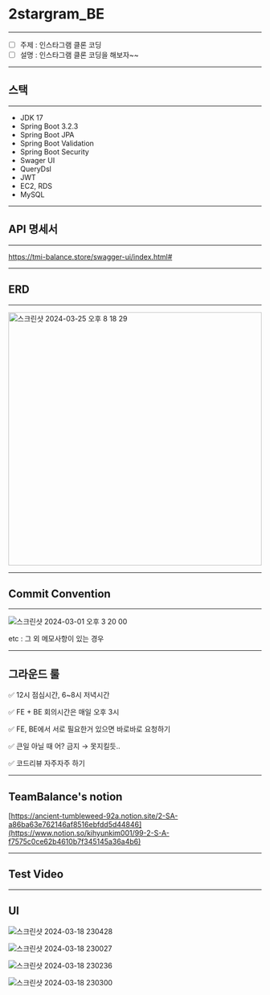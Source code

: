 # 2stargram_BE
-----
- [ ]  주제 : 인스타그램 클론 코딩
- [ ]  설명 : 인스타그램 클론 코딩을 해보자~~

-----
## 스택
-----

- JDK 17
- Spring Boot 3.2.3
- Spring Boot JPA
- Spring Boot Validation
- Spring Boot Security
- Swager UI
- QueryDsl
- JWT
- EC2, RDS
- MySQL


-----
## API 명세서
-----

https://tmi-balance.store/swagger-ui/index.html#

-----
## ERD
-----

<img width="504" alt="스크린샷 2024-03-25 오후 8 18 29" src="https://github.com/hh99-clone-team2/2nstargram_BE/assets/84234028/094fd06a-4f41-4e69-9ce0-a64426c70cd6">

-----
## Commit Convention

-----
 
![스크린샷 2024-03-01 오후 3 20 00](https://github.com/yuha00e/spring-lv3/assets/157681548/1fecc129-c6c1-4611-8630-6443d1ff7caa)
 
etc : 그 외 메모사항이 있는 경우

 -----
그라운드 룰
 -----

✅ 12시 점심시간, 6~8시 저녁시간

✅ FE + BE 회의시간은 매일 오후 3시

✅ FE, BE에서 서로 필요한거 있으면 바로바로 요청하기

✅ 큰일 아닐 때 어? 금지 → 못지킬듯..

✅ 코드리뷰 자주자주 하기

 -----
TeamBalance's notion
 -----

[https://ancient-tumbleweed-92a.notion.site/2-SA-a86ba63e762146af8516ebfdd5d44846](https://www.notion.so/kihyunkim001/99-2-S-A-f7575c0ce62b4610b7f345145a36a4b6)

 -----
 Test Video
 -----
 
 

  -----
 UI
 -----

 ![스크린샷 2024-03-18 230428](https://github.com/yuha00e/TeamBalance-BE/assets/157124813/c27e3ebe-05e6-40a4-88b2-32d567deda70)

 ![스크린샷 2024-03-18 230027](https://github.com/yuha00e/TeamBalance-BE/assets/157124813/1343bdfa-3f03-4e3e-92b5-5421dd228758)

 ![스크린샷 2024-03-18 230236](https://github.com/yuha00e/TeamBalance-BE/assets/157124813/e8aa9f84-52af-4321-9085-d79342344c68)

 ![스크린샷 2024-03-18 230300](https://github.com/yuha00e/TeamBalance-BE/assets/157124813/c9aa11e7-b6a9-4916-a625-e3f7253024b9)





